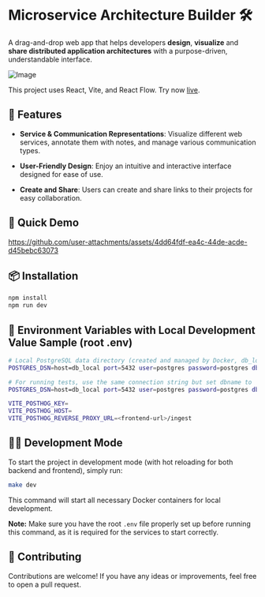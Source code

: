 # Microservice Architecture Builder 🛠️

A drag-and-drop web app that helps developers **design**, **visualize** and
**share distributed application architectures** with a purpose-driven,
understandable interface.

![Image](https://github.com/user-attachments/assets/142c7b0a-2db5-46ce-af50-ba330f11a81a)

This project uses React, Vite, and React Flow. Try now
[live](https://microservice-architecture-builder.com).

## 🚀 Features

- **Service & Communication Representations**: Visualize different web services,
  annotate them with notes, and manage various communication types.

- **User-Friendly Design**: Enjoy an intuitive and interactive interface
  designed for ease of use.

- **Create and Share**: Users can create and share links to their projects for
  easy collaboration.

## 🎥 Quick Demo

https://github.com/user-attachments/assets/4dd64fdf-ea4c-44de-acde-d45bebc63073

## 📦 Installation

```bash
npm install
npm run dev
```

## 🔑 Environment Variables with Local Development Value Sample (root .env)

```bash
# Local PostgreSQL data directory (created and managed by Docker, db_local is the service name)
POSTGRES_DSN=host=db_local port=5432 user=postgres password=postgres dbname=database sslmode=disable

# For running tests, use the same connection string but set dbname to 'test' (enforced):
POSTGRES_DSN=host=db_local port=5432 user=postgres password=postgres dbname=test sslmode=disable

VITE_POSTHOG_KEY=
VITE_POSTHOG_HOST=
VITE_POSTHOG_REVERSE_PROXY_URL=<frontend-url>/ingest
```

## 🏃‍♂️ Development Mode

To start the project in development mode (with hot reloading for both backend and frontend), simply run:

```bash
make dev
```

This command will start all necessary Docker containers for local development.

**Note:** Make sure you have the root `.env` file properly set up before running this command, as it is required for the services to start correctly.

## 🤝 Contributing

Contributions are welcome! If you have any ideas or improvements, feel free to
open a pull request.
